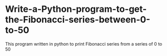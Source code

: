 # Write-a-Python-program-to-get-the-Fibonacci-series-between-0-to-50
This program written in python to print Fibonacci series  from a series of 0 to 50
